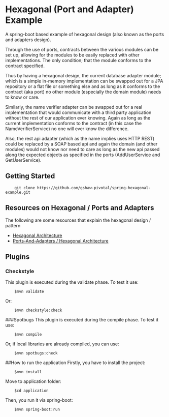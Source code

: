 # Hexagonal (Port and Adapter) Example #

A spring-boot based example of hexagonal design (also known as the ports and adapters design).

Through the use of ports, contracts between the various modules can be set up, allowing for the modules to be easily replaced with other implementations. The only condition; that the module conforms to the contract specified.

Thus by having a hexagonal design, the current database adapter module; which is a simple in-memory implementation can be swapped out for a JPA repository or a flat file or something else and as long as it conforms to the contract (aka port) no other module (especially the domain module) needs to know or care.

Similarly, the name verifier adapter can be swapped out for a real implementation that would communicate with a third party application without the rest of our application ever knowing. Again as long as the current implementation conforms to the contract (in this case the NameVerifierService) no one will ever know the difference.

Also, the rest api adapter (which as the name implies uses HTTP REST) could be replaced by a SOAP based api and again the domain (and other modules) would not know nor need to care as long as the new api passed along the expected objects as specified in the ports (AddUserService and GetUserService).

## Getting Started ##

```
    git clone https://github.com/gshaw-pivotal/spring-hexagonal-example.git
```

## Resources on Hexagonal / Ports and Adapters ##

The following are some resources that explain the hexagonal design / pattern

- [Hexagonal Architecture](http://alistair.cockburn.us/Hexagonal+architecture)
- [Ports-And-Adapters / Hexagonal Architecture](http://www.dossier-andreas.net/software_architecture/ports_and_adapters.html)

## Plugins
### Checkstyle
This plugin is executed during the validate phase. To test it use:
 ```
     $mvn validate
 ```
Or:
```
    $mvn checkstyle:check
```
###Spotbugs
This plugin is executed during the compile phase. To test it use:
```
    $mvn compile
```
Or, if local libraries are already compiled, you can use:
```
    $mvn spotbugs:check
```
##How to run the application
Firstly, you have to install the project:
```
    $mvn install
```
Move to application folder:
```
    $cd application
```
Then, you run it via spring-boot:
```
    $mvn spring-boot:run
```